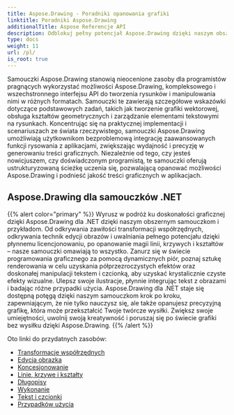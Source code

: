 ```yaml
---
title: Aspose.Drawing - Poradniki opanowania grafiki
linktitle: Poradniki Aspose.Drawing
additionalTitle: Aspose Referencje API
description: Odblokuj pełny potencjał Aspose.Drawing dzięki naszym obszernym samouczkom. Opanuj manipulację grafiką w różnych językach, aby uzyskać lepszą grafikę oprogramowania i wydajność.
type: docs
weight: 11
url: /pl/
is_root: true
---
```


Samouczki Aspose.Drawing stanowią nieocenione zasoby dla programistów pragnących wykorzystać możliwości Aspose.Drawing, kompleksowego i wszechstronnego interfejsu API do tworzenia rysunków i manipulowania nimi w różnych formatach. Samouczki te zawierają szczegółowe wskazówki dotyczące podstawowych zadań, takich jak tworzenie grafiki wektorowej, obsługa kształtów geometrycznych i zarządzanie elementami tekstowymi na rysunkach. Koncentrując się na praktycznej implementacji i scenariuszach ze świata rzeczywistego, samouczki Aspose.Drawing umożliwiają użytkownikom bezproblemową integrację zaawansowanych funkcji rysowania z aplikacjami, zwiększając wydajność i precyzję w generowaniu treści graficznych. Niezależnie od tego, czy jesteś nowicjuszem, czy doświadczonym programistą, te samouczki oferują ustrukturyzowaną ścieżkę uczenia się, pozwalającą opanować możliwości Aspose.Drawing i podnieść jakość treści graficznych w aplikacjach.

## Aspose.Drawing dla samouczków .NET
{{% alert color="primary" %}}
Wyrusz w podróż ku doskonałości graficznej dzięki Aspose.Drawing dla .NET dzięki naszym obszernym samouczkom i przykładom. Od odkrywania zawiłości transformacji współrzędnych, odkrywania technik edycji obrazów i uwalniania pełnego potencjału dzięki płynnemu licencjonowaniu, po opanowanie magii linii, krzywych i kształtów – nasze samouczki omawiają to wszystko. Zanurz się w świecie programowania graficznego za pomocą dynamicznych piór, poznaj sztukę renderowania w celu uzyskania półprzezroczystych efektów oraz doskonałej manipulacji tekstem i czcionką, aby uzyskać krystalicznie czyste efekty wizualne. Ulepsz swoje ilustracje, płynnie integrując tekst z obrazami i badając różne przypadki użycia. Aspose.Drawing dla .NET staje się dostępną potęgą dzięki naszym samouczkom krok po kroku, zapewniającym, że nie tylko nauczysz się, ale także opanujesz precyzyjną grafikę, która może przekształcić Twoje twórcze wysiłki. Zwiększ swoje umiejętności, uwolnij swoją kreatywność i poruszaj się po świecie grafiki bez wysiłku dzięki Aspose.Drawing.
{{% /alert %}}

Oto linki do przydatnych zasobów:
 
- [Transformacje współrzędnych](./net/coordinate-transformations/)
- [Edycja obrazka](./net/image-editing/)
- [Koncesjonowanie](./net/licensing/)
- [Linie, krzywe i kształty](./net/lines-curves-and-shapes/)
- [Długopisy](./net/pens/)
- [Wykonanie](./net/rendering/)
- [Tekst i czcionki](./net/text-and-fonts/)
- [Przypadków użycia](./net/use-cases/)